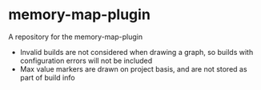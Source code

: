 memory-map-plugin
=================

A repository for the memory-map-plugin

- Invalid builds are not considered when drawing a graph, so builds with configuration errors will not be included
- Max value markers are drawn on project basis, and are not stored as part of build info